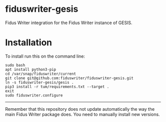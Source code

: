 # fiduswriter-gesis

Fidus Writer integration for the Fidus Writer instance of GESIS.

Installation
============

To install run this on the command line:

```
sudo bash
apt install python3-pip
cd /var/snap/fiduswriter/current
git clone git@github.com:fiduswriter/fiduswriter-gesis.git
ln -s fiduswriter-gesis/gesis .
pip3 install -r tum/requirements.txt --target .
exit
sudo fiduswriter.configure
```

----
Remember that this repository does not update automatically the way the main Fidus Writer package does. You need to manually install new versions.
